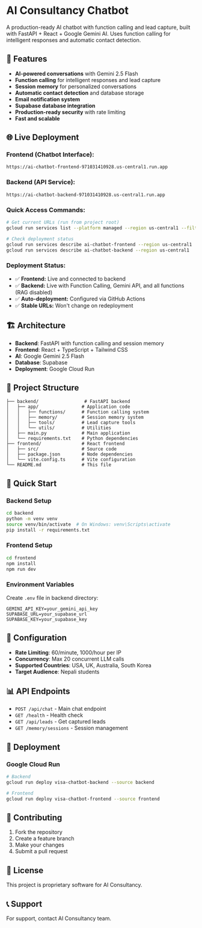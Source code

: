 # AI Consultancy Chatbot

A production-ready AI chatbot with function calling and lead capture, built with FastAPI + React + Google Gemini AI. Uses function calling for intelligent responses and automatic contact detection.

## 🚀 Features

- **AI-powered conversations** with Gemini 2.5 Flash
- **Function calling** for intelligent responses and lead capture
- **Session memory** for personalized conversations
- **Automatic contact detection** and database storage
- **Email notification system**
- **Supabase database integration**
- **Production-ready security** with rate limiting
- **Fast and scalable**

## 🌐 Live Deployment

### **Frontend (Chatbot Interface):**
```
https://ai-chatbot-frontend-971031410928.us-central1.run.app
```

### **Backend (API Service):**
```
https://ai-chatbot-backend-971031410928.us-central1.run.app
```

### **Quick Access Commands:**
```bash
# Get current URLs (run from project root)
gcloud run services list --platform managed --region us-central1 --filter="metadata.name~ai-chatbot"

# Check deployment status
gcloud run services describe ai-chatbot-frontend --region us-central1
gcloud run services describe ai-chatbot-backend --region us-central1
```

### **Deployment Status:**
- ✅ **Frontend:** Live and connected to backend
- ✅ **Backend:** Live with Function Calling, Gemini API, and all functions (RAG disabled)
- ✅ **Auto-deployment:** Configured via GitHub Actions
- ✅ **Stable URLs:** Won't change on redeployment

## 🏗️ Architecture

- **Backend**: FastAPI with function calling and session memory
- **Frontend**: React + TypeScript + Tailwind CSS
- **AI**: Google Gemini 2.5 Flash
- **Database**: Supabase
- **Deployment**: Google Cloud Run

## 📁 Project Structure

```
├── backend/                 # FastAPI backend
│   ├── app/                # Application code
│   │   ├── functions/      # Function calling system
│   │   ├── memory/         # Session memory system
│   │   ├── tools/          # Lead capture tools
│   │   └── utils/          # Utilities
│   ├── main.py             # Main application
│   └── requirements.txt    # Python dependencies
├── frontend/               # React frontend
│   ├── src/                # Source code
│   ├── package.json        # Node dependencies
│   └── vite.config.ts      # Vite configuration
└── README.md               # This file
```

## 🚀 Quick Start

### Backend Setup

```bash
cd backend
python -m venv venv
source venv/bin/activate  # On Windows: venv\Scripts\activate
pip install -r requirements.txt
```

### Frontend Setup

```bash
cd frontend
npm install
npm run dev
```

### Environment Variables

Create `.env` file in backend directory:

```env
GEMINI_API_KEY=your_gemini_api_key
SUPABASE_URL=your_supabase_url
SUPABASE_KEY=your_supabase_key
```

## 🔧 Configuration

- **Rate Limiting**: 60/minute, 1000/hour per IP
- **Concurrency**: Max 20 concurrent LLM calls
- **Supported Countries**: USA, UK, Australia, South Korea
- **Target Audience**: Nepali students

## 📊 API Endpoints

- `POST /api/chat` - Main chat endpoint
- `GET /health` - Health check
- `GET /api/leads` - Get captured leads
- `GET /memory/sessions` - Session management

## 🚀 Deployment

### Google Cloud Run

```bash
# Backend
gcloud run deploy visa-chatbot-backend --source backend

# Frontend
gcloud run deploy visa-chatbot-frontend --source frontend
```

## 🤝 Contributing

1. Fork the repository
2. Create a feature branch
3. Make your changes
4. Submit a pull request

## 📄 License

This project is proprietary software for AI Consultancy.

## 📞 Support

For support, contact AI Consultancy team.
